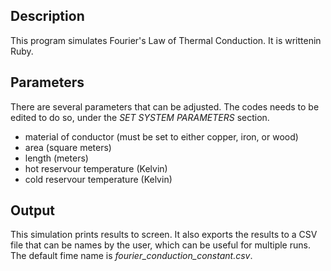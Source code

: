 ## Description

This program simulates Fourier's Law of Thermal Conduction. It is writtenin Ruby.

## Parameters

There are several parameters that can be adjusted. The codes needs to be edited to do so, under the *SET SYSTEM PARAMETERS* section.

* material of conductor (must be set to either copper, iron, or wood)
* area (square meters)
* length (meters)
* hot reservour temperature (Kelvin)
* cold reservour temperature (Kelvin)

## Output

This simulation prints results to screen. It also exports the results to a CSV file that
can be names by the user, which can be useful for multiple runs. The default fime name is *fourier_conduction_constant.csv*.

